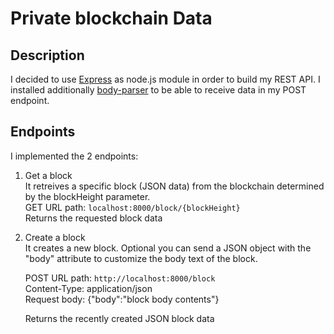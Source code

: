 # Private blockchain Data

## Description
I decided to use [Express](https://expressjs.com/) as node.js module in order to build my REST API.
I installed additionally [body-parser](https://www.npmjs.com/package/body-parser) to be able to receive data in my POST endpoint.

## Endpoints
I implemented the 2 endpoints:
1. Get a block  
   It retreives a specific block (JSON data) from the blockchain determined by the blockHeight parameter.  
   GET URL path: ```localhost:8000/block/{blockHeight}```  
   Returns the requested block data

2. Create a block    
   It creates a new block. Optional you can send a JSON object with the "body" attribute to customize the body text of the block.  

   POST URL path: ```http://localhost:8000/block```  
   Content-Type: application/json  
   Request body: {"body":"block body contents"}  
   
   Returns the recently created JSON block data
